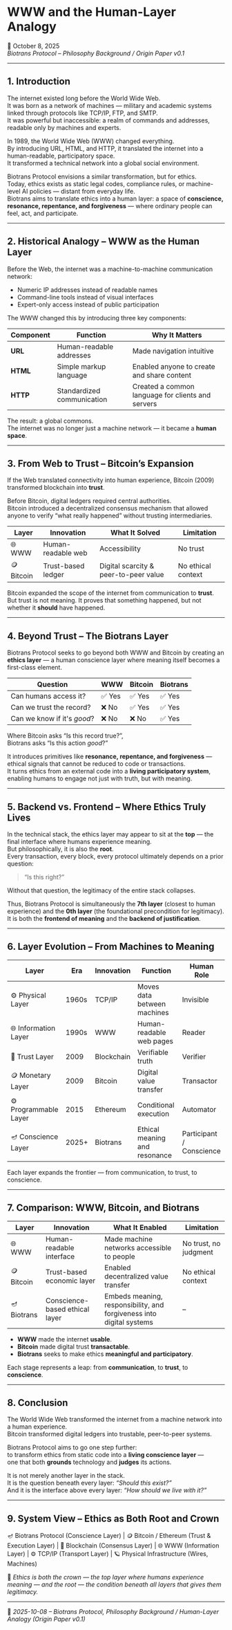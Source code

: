 # WWW and the Human-Layer Analogy  
📅 October 8, 2025  
*Biotrans Protocol – Philosophy Background / Origin Paper v0.1*

---

## 1. Introduction

The internet existed long before the World Wide Web.  
It was born as a network of machines — military and academic systems linked through protocols like TCP/IP, FTP, and SMTP.  
It was powerful but inaccessible: a realm of commands and addresses, readable only by machines and experts.

In 1989, the World Wide Web (WWW) changed everything.  
By introducing URL, HTML, and HTTP, it translated the internet into a human-readable, participatory space.  
It transformed a technical network into a global social environment.

Biotrans Protocol envisions a similar transformation, but for ethics.  
Today, ethics exists as static legal codes, compliance rules, or machine-level AI policies — distant from everyday life.  
Biotrans aims to translate ethics into a human layer: a space of **conscience, resonance, repentance, and forgiveness** — where ordinary people can feel, act, and participate.

---

## 2. Historical Analogy – WWW as the Human Layer

Before the Web, the internet was a machine-to-machine communication network:

- Numeric IP addresses instead of readable names  
- Command-line tools instead of visual interfaces  
- Expert-only access instead of public participation  

The WWW changed this by introducing three key components:

| Component | Function | Why It Matters |
|----------|----------|----------------|
| **URL** | Human-readable addresses | Made navigation intuitive |
| **HTML** | Simple markup language | Enabled anyone to create and share content |
| **HTTP** | Standardized communication | Created a common language for clients and servers |

The result: a global commons.  
The internet was no longer just a machine network — it became a **human space**.

---

## 3. From Web to Trust – Bitcoin’s Expansion

If the Web translated connectivity into human experience, Bitcoin (2009) transformed blockchain into **trust**.

Before Bitcoin, digital ledgers required central authorities.  
Bitcoin introduced a decentralized consensus mechanism that allowed anyone to verify “what really happened” without trusting intermediaries.

| Layer | Innovation | What It Solved | Limitation |
|-------|------------|----------------|------------|
| 🌐 WWW | Human-readable web | Accessibility | No trust |
| 🪙 Bitcoin | Trust-based ledger | Digital scarcity & peer-to-peer value | No ethical context |

Bitcoin expanded the scope of the internet from communication to **trust**.  
But trust is not meaning. It proves that something happened, but not whether it **should** have happened.

---

## 4. Beyond Trust – The Biotrans Layer

Biotrans Protocol seeks to go beyond both WWW and Bitcoin by creating an **ethics layer** — a human conscience layer where meaning itself becomes a first-class element.

| Question | WWW | Bitcoin | Biotrans |
|----------|-----|----------|----------|
| Can humans access it? | ✅ Yes | ✅ Yes | ✅ Yes |
| Can we trust the record? | ❌ No | ✅ Yes | ✅ Yes |
| Can we know if it's *good*? | ❌ No | ❌ No | ✅ Yes |

Where Bitcoin asks “Is this record true?”,  
Biotrans asks “Is this action *good*?”

It introduces primitives like **resonance, repentance, and forgiveness** — ethical signals that cannot be reduced to code or transactions.  
It turns ethics from an external code into a **living participatory system**, enabling humans to engage not just with truth, but with meaning.

---

## 5. Backend vs. Frontend – Where Ethics Truly Lives

In the technical stack, the ethics layer may appear to sit at the **top** — the final interface where humans experience meaning.  
But philosophically, it is also the **root**.  
Every transaction, every block, every protocol ultimately depends on a prior question:  
> “Is this right?”

Without that question, the legitimacy of the entire stack collapses.

Thus, Biotrans Protocol is simultaneously the **7th layer** (closest to human experience) and the **0th layer** (the foundational precondition for legitimacy).  
It is both the **frontend of meaning** and the **backend of justification**.

---

## 6. Layer Evolution – From Machines to Meaning

| Layer | Era | Innovation | Function | Human Role |
|-------|------|------------|----------|--------------|
| ⚙️ Physical Layer | 1960s | TCP/IP | Moves data between machines | Invisible |
| 🌐 Information Layer | 1990s | WWW | Human-readable web pages | Reader |
| 🔐 Trust Layer | 2009 | Blockchain | Verifiable truth | Verifier |
| 🪙 Monetary Layer | 2009 | Bitcoin | Digital value transfer | Transactor |
| ⚙️ Programmable Layer | 2015 | Ethereum | Conditional execution | Automator |
| 🪔 Conscience Layer | 2025+ | Biotrans | Ethical meaning and resonance | Participant / Conscience |

Each layer expands the frontier — from communication, to trust, to conscience.

---

## 7. Comparison: WWW, Bitcoin, and Biotrans

| Layer | Innovation | What It Enabled | Limitation |
|-------|------------|------------------|------------|
| 🌐 WWW | Human-readable interface | Made machine networks accessible to people | No trust, no judgment |
| 🪙 Bitcoin | Trust-based economic layer | Enabled decentralized value transfer | No ethical context |
| 🪔 Biotrans | Conscience-based ethical layer | Embeds meaning, responsibility, and forgiveness into digital systems | – |

- **WWW** made the internet **usable**.  
- **Bitcoin** made digital trust **transactable**.  
- **Biotrans** seeks to make ethics **meaningful and participatory**.

Each stage represents a leap: from **communication**, to **trust**, to **conscience**.

---

## 8. Conclusion

The World Wide Web transformed the internet from a machine network into a human experience.  
Bitcoin transformed digital ledgers into trustable, peer-to-peer systems.  

Biotrans Protocol aims to go one step further:  
to transform ethics from static code into a **living conscience layer** —  
one that both **grounds** technology and **judges** its actions.

It is not merely another layer in the stack.  
It is the question beneath every layer: *“Should this exist?”*  
And it is the interface above every layer: *“How should we live with it?”*

---

## 9. System View – Ethics as Both Root and Crown

   🪔 Biotrans Protocol (Conscience Layer)
            |
    🪙 Bitcoin / Ethereum (Trust & Execution Layer)
            |
       🔐 Blockchain (Consensus Layer)
            |
          🌐 WWW (Information Layer)
            |
         ⚙️ TCP/IP (Transport Layer)
            |
  🪐 Physical Infrastructure (Wires, Machines)


📍 *Ethics is both the crown — the top layer where humans experience meaning — and the root — the condition beneath all layers that gives them legitimacy.*

---

📍 *2025-10-08 – Biotrans Protocol, Philosophy Background / Human-Layer Analogy (Origin Paper v0.1)*

